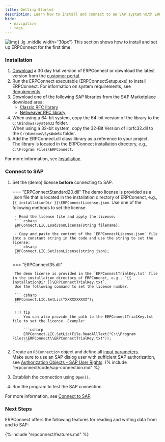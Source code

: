 ```yaml
---
title: Getting Started
description: Learn how to install and connect to an SAP system with ERPConnect.
hide:
  - navigation
  - tags
---
```


![img](site:assets/images/logos/theo-thumbs.png){ .lg .middle width="30px"} This section shows how to install and set up ERPConnect for the first time.

### Installation

1. [Download](https://theobald-software.com/en/download-trial/) a 30 day trial version of ERPConnect or download the latest version from the [customer portal](https://my.theobald-software.com/).
2. Run the ERPConnect executable (ERPConnectSetup.exe) to install ERPConnect.
For information on system requirements, see [Requirements](documentation/introduction/requirements.md).
3. Download one of the following SAP libraries from the SAP Marketplace download area: 
	- [Classic RFC library](documentation/introduction/saplibraries.md#client-protocol-rfc-librfc32dll)
	- [Netweaver RFC library](documentation/introduction/saplibraries.md#netweaver-rfc-library)
4. When using a 64-bit system, copy the 64-bit version of the library to the `C:\Windows\System32` folder.<br>
When using a 32-bit system, copy the 32-Bit Version of librfc32.dll to the `C:\Windows\SysWoW64` folder.
5. Add the ERPConnect.dll class library as a reference to your project. <br>
The library is located in the ERPConnect installation directory, e.g., `C:\Program Files\ERPConnect`.

For more information, see [Installation](documentation/introduction/installation.md/#setup).

### Connect to SAP

1. Set the (demo) license **before** connecting to SAP.

	=== "ERPConnectStandard20.dll"
		The demo license is provided as a .json file that is located in the installation directory of ERPConenct, e.g., `{{ installationDir }}\ERPConnectLicense.json`.
		Use one of the following methods to set the license.
		
		- Read the license file and apply the license:
		``` csharp
		ERPConnect.LIC.LoadJsonLicense(string filename);
		```
		- Copy and paste the content of the `ERPConnectLicense.json` file into a constant string in the code and use the string to set the license:
		``` chsarp
		ERPConnect.LIC.SetJsonLicense(string json); 
		```

	=== "ERPConnect35.dll"

		The demo license is provided in the `ERPConnectTrialKey.txt` file in the installation directory of ERPConenct, e.g., `{{ installationDir }}\ERPConnectTrialKey.txt`.
		Use the following command to set the license number:
		
		``` csharp 
		ERPConnect.LIC.SetLic("XXXXXXXXXX");
		```
		
		!!! tip
			You can also provide the path to the ERPConnectTrialKey.txt file to set the license. Example:
			
			```csharp
			ERPConnect.LIC.SetLic(File.ReadAllText("C:\\Program Files\\ERPConnect\\ERPConnectTrialKey.txt"));
			```
			
2. Create an `R3Connection` object and define all [input parameters](documentation/sap-connection/log-on-to-sap.md/#input-parameters).<br>
Make sure to use an SAP dialog user with sufficient SAP authorization, see [Authorization Objects - SAP User Rights](documentation/sap-authority-objects.md).
{% include "erpconnect/code/sap-connection.md" %}
3. Establish the connection using `Open()`.
4. Run the program to test the SAP connection.


	
	

For more information, see [Connect to SAP](documentation/sap-connection/log-on-to-sap.md).

### Next Steps

ERPConnect offers the following features for reading and writing data from and to SAP:

{% include "erpconnect/features.md" %}